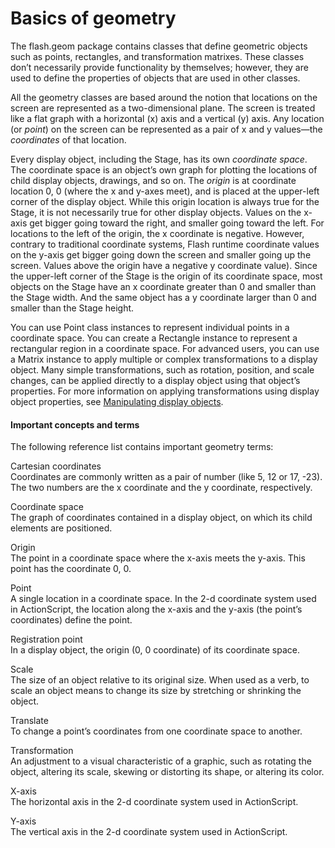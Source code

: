 # Basics of geometry

<div>

The flash.geom package contains classes that define geometric objects such as
points, rectangles, and transformation matrixes. These classes don’t necessarily
provide functionality by themselves; however, they are used to define the
properties of objects that are used in other classes.

All the geometry classes are based around the notion that locations on the
screen are represented as a two-dimensional plane. The screen is treated like a
flat graph with a horizontal (x) axis and a vertical (y) axis. Any location (or
_point_) on the screen can be represented as a pair of x and y values—the
_coordinates_ of that location.

Every display object, including the Stage, has its own _coordinate space_. The
coordinate space is an object’s own graph for plotting the locations of child
display objects, drawings, and so on. The _origin_ is at coordinate location 0,
0 (where the x and y-axes meet), and is placed at the upper-left corner of the
display object. While this origin location is always true for the Stage, it is
not necessarily true for other display objects. Values on the x-axis get bigger
going toward the right, and smaller going toward the left. For locations to the
left of the origin, the x coordinate is negative. However, contrary to
traditional coordinate systems, Flash runtime coordinate values on the y-axis
get bigger going down the screen and smaller going up the screen. Values above
the origin have a negative y coordinate value). Since the upper-left corner of
the Stage is the origin of its coordinate space, most objects on the Stage have
an x coordinate greater than 0 and smaller than the Stage width. And the same
object has a y coordinate larger than 0 and smaller than the Stage height.

You can use Point class instances to represent individual points in a coordinate
space. You can create a Rectangle instance to represent a rectangular region in
a coordinate space. For advanced users, you can use a Matrix instance to apply
multiple or complex transformations to a display object. Many simple
transformations, such as rotation, position, and scale changes, can be applied
directly to a display object using that object’s properties. For more
information on applying transformations using display object properties, see
[Manipulating display objects](../display-programming/manipulating-display-objects.md).

<div>

#### Important concepts and terms

The following reference list contains important geometry terms:

Cartesian coordinates  
Coordinates are commonly written as a pair of number (like 5, 12 or 17, -23).
The two numbers are the x coordinate and the y coordinate, respectively.

Coordinate space  
The graph of coordinates contained in a display object, on which its child
elements are positioned.

Origin  
The point in a coordinate space where the x-axis meets the y-axis. This point
has the coordinate 0, 0.

Point  
A single location in a coordinate space. In the 2-d coordinate system used in
ActionScript, the location along the x-axis and the y-axis (the point’s
coordinates) define the point.

Registration point  
In a display object, the origin (0, 0 coordinate) of its coordinate space.

Scale  
The size of an object relative to its original size. When used as a verb, to
scale an object means to change its size by stretching or shrinking the object.

Translate  
To change a point’s coordinates from one coordinate space to another.

Transformation  
An adjustment to a visual characteristic of a graphic, such as rotating the
object, altering its scale, skewing or distorting its shape, or altering its
color.

X-axis  
The horizontal axis in the 2-d coordinate system used in ActionScript.

Y-axis  
The vertical axis in the 2-d coordinate system used in ActionScript.

</div>

</div>
